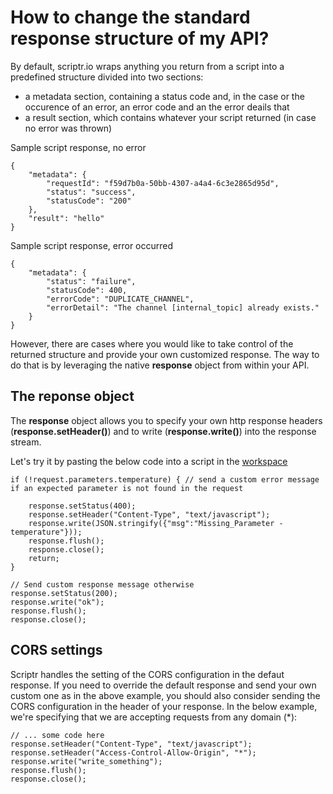 # How to change the standard response structure of my API?

By default, scriptr.io wraps anything you return from a script into a predefined structure divided into two sections: 
- a metadata section, containing a status code and, in the case or the occurence of an error, an error code and an the error deails that 
- a result section, which contains whatever your script returned (in case no error was thrown)

Sample script response, no error
```
{
	"metadata": {
		"requestId": "f59d7b0a-50bb-4307-a4a4-6c3e2865d95d",
		"status": "success",
		"statusCode": "200"
	},
	"result": "hello"
}
```
Sample script response, error occurred
```
{
	"metadata": {
		"status": "failure",
		"statusCode": 400,
		"errorCode": "DUPLICATE_CHANNEL",
		"errorDetail": "The channel [internal_topic] already exists."
	}
}
```
However, there are cases where you would like to take control of the returned structure and provide your own customized response.
The way to do that is by leveraging the native **response** object from within your API.

## The reponse object

The **response** object allows you to specify your own http response headers (**response.setHeader()**) and to write (**response.write()**) into the response stream.

Let's try it by pasting the below code into a script in the [workspace](https://www.scriptr.io/workspace)

```
if (!request.parameters.temperature) { // send a custom error message if an expected parameter is not found in the request
    
    response.setStatus(400);
    response.setHeader("Content-Type", "text/javascript");
    response.write(JSON.stringify({"msg":"Missing_Parameter - temperature"}));
    response.flush();
    response.close();
    return;
}

// Send custom response message otherwise
response.setStatus(200);
response.write("ok");
response.flush();
response.close();
```

## CORS settings

Scriptr handles the setting of the CORS configuration in the defaut response. If you need to override the default response and send your own custom one as in the above example, you should also consider sending the CORS configuration in the header of your response.
In the below example, we're specifying that we are accepting requests from any domain (*):

```
// ... some code here
response.setHeader("Content-Type", "text/javascript");
response.setHeader("Access-Control-Allow-Origin", "*");
response.write("write_something");
response.flush();
response.close();
```
